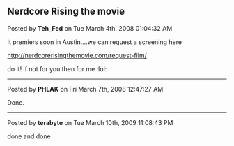 ## Nerdcore Rising the movie
Posted by **Teh_Fed** on Tue March 4th, 2008 01:04:32 AM

It premiers soon in Austin....we can request a screening here

<http://nerdcorerisingthemovie.com/request-film/>

do it! if not for you then for me  :lol:

--------------------------------------------------------------------------------

Posted by **PHLAK** on Fri March 7th, 2008 12:47:27 AM

Done.

--------------------------------------------------------------------------------

Posted by **terabyte** on Tue March 10th, 2009 11:08:43 PM

done and done

